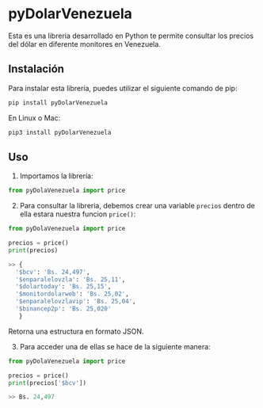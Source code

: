 # pyDolarVenezuela
Esta es una libreria desarrollado en Python te permite consultar los precios del dólar en diferente monitores en Venezuela.

## Instalación
Para instalar esta librería, puedes utilizar el siguiente comando de pip:

```py
pip install pyDolarVenezuela
```
En Linux o Mac:
```py
pip3 install pyDolarVenezuela
```
## Uso
1. Importamos la librería:
```py
from pyDolaVenezuela import price
```
2. Para consultar la libreria, debemos crear una variable `precios` dentro de ella estara nuestra funcion `price()`:
```py
from pyDolaVenezuela import price

precios = price()
print(precios)

>> {
  '$bcv': 'Bs. 24,497',
  '$enparalelovzla': 'Bs. 25,11',
  '$dolartoday': 'Bs. 25,15',
  '$monitordolarweb': 'Bs. 25,02',
  '$enparalelovzlavip': 'Bs. 25,04',
  '$binancep2p': 'Bs. 25,020'
   }
```
Retorna una estructura en formato JSON.

3. Para acceder una de ellas se hace de la siguiente manera:
```py
from pyDolaVenezuela import price

precios = price()
print(precios['$bcv'])

>> Bs. 24,497
```
